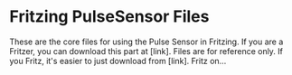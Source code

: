 # Fritzing PulseSensor Files
These are the core files for using the Pulse Sensor in Fritzing. If you are a Fritzer, you can download this part at [link]. Files are for reference only. If you Fritz, it's easier to just download from [link]. Fritz on...

